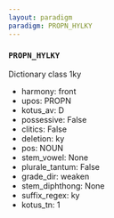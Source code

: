 ```yaml
---
layout: paradigm
paradigm: PROPN_HYLKY
---
```

### ` PROPN_HYLKY `

Dictionary class 1ky
* harmony: front
* upos: PROPN
* kotus_av: D
* possessive: False
* clitics: False
* deletion: ky
* pos: NOUN
* stem_vowel: None
* plurale_tantum: False
* grade_dir: weaken
* stem_diphthong: None
* suffix_regex: ky
* kotus_tn: 1

